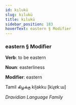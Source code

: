 ```yaml
---
id: kılukü
slug: kılukü
title: kılukü
sidebar_position: 183
hoverText: eastern § Modifier
---
```


### eastern § Modifier

**Verb**: to be eastern

**Noun**: easterliness

**Modifier**: eastern

Tamil கிழக்கு kiḻakku [kiɻɐkːɯ]

*Dravidian Language Family*